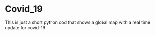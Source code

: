 # Covid_19
This is just a short python cod that shows a global map with a real time update for covid-19
